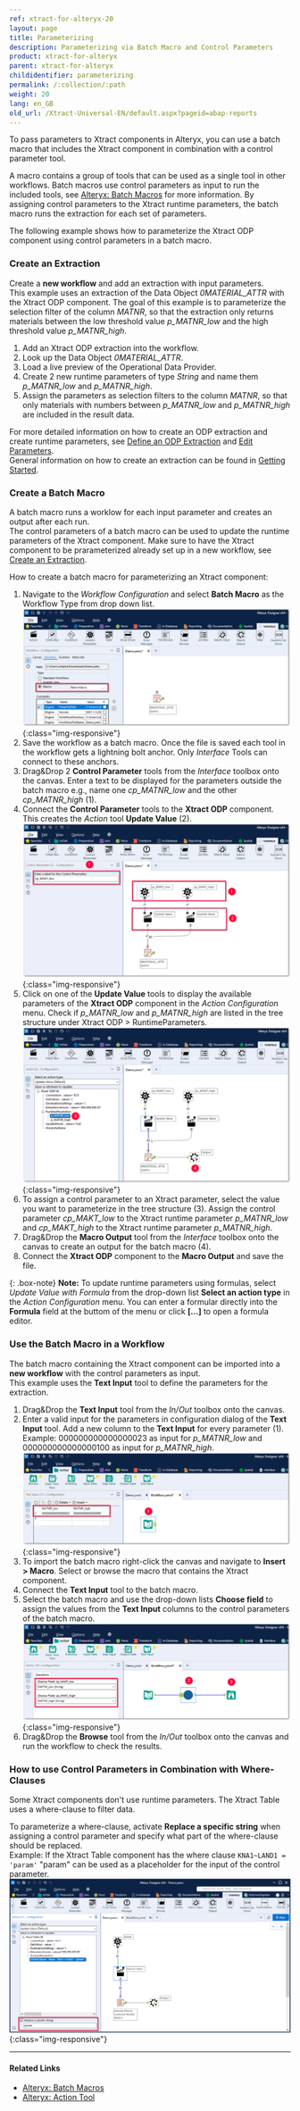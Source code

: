 ```yaml
---
ref: xtract-for-alteryx-20
layout: page
title: Parameterizing
description: Parameterizing via Batch Macro and Control Parameters
product: xtract-for-alteryx
parent: xtract-for-alteryx
childidentifier: parameterizing
permalink: /:collection/:path
weight: 20
lang: en_GB
old_url: /Xtract-Universal-EN/default.aspx?pageid=abap-reports
---
```


To pass parameters to Xtract components in Alteryx, you can use a batch macro that includes the Xtract component in combination with a control parameter tool. 
 
A macro contains a group of tools that can be used as a single tool in other workflows. 
Batch macros use control parameters as input to run the included tools, see [Alteryx: Batch Macros](http://downloads.alteryx.com/betawh_xnext/BatchMacro.htm) for more information.
By assigning control parameters to the Xtract runtime parameters, the batch macro runs the extraction for each set of parameters.

The following example shows how to parameterize the Xtract ODP component using control parameters in a batch macro.

### Create an Extraction

Create a **new workflow** and add an extraction with input parameters.<br>
This example uses an extraction of the Data Object *0MATERIAL_ATTR* with the Xtract ODP component. 
The goal of this example is to parameterize the selection filter of the column *MATNR*, so that the extraction only returns materials between the low threshold value *p_MATNR_low* and the high threshold value *p_MATNR_high*. 

1. Add an Xtract ODP extraction into the workflow.
2. Look up the Data Object *0MATERIAL_ATTR*.
3. Load a live preview of the Operational Data Provider.
4. Create 2 new runtime parameters of type *String* and name them *p_MATNR_low* and *p_MATNR_high*.
5. Assign the parameters as selection filters to the column *MATNR*, so that only materials with numbers between *p_MATNR_low* and *p_MATNR_high* are included in the result data.

For more detailed information on how to create an ODP extraction and create runtime parameters, see [Define an ODP Extraction](./odp/odp-define) and [Edit Parameters](./odp/odp-settings#edit-parameters).<br>
General information on how to create an extraction can be found in [Getting Started](./getting-started).

### Create a Batch Macro

A batch macro runs a worklow for each input parameter and creates an output after each run.<br>
The control parameters of a batch macro can be used to update the runtime parameters of the Xtract component.
Make sure to have the Xtract component to be prarameterized already set up in a new workflow, see [Create an Extraction](#create-an-extraction).

How to create a batch macro for parameterizing an Xtract component:

1. Navigate to the *Workflow Configuration* and select **Batch Macro** as the Workflow Type from drop down list.<br>
![BatchMacro](/img/content/xfa/batchmakro.png){:class="img-responsive"}
2. Save the workflow as a batch macro. Once the file is saved each tool in the workflow gets a lightning bolt anchor. Only *Interface* Tools can connect to these anchors.
3. Drag&Drop 2 **Control Parameter** tools from the *Interface* toolbox onto the canvas. Enter a text to be displayed for the parameters outside the batch macro e.g., name one *cp_MATNR_low* and the other *cp_MATNR_high* (1).
4. Connect the **Control Parameter** tools to the **Xtract ODP** component. This creates the *Action* tool **Update Value** (2).<br>
![Workflow-Sequence](/img/content/xfa/workflow-sequence.png){:class="img-responsive"}
5. Click on one of the **Update Value** tools to display the available parameters of the **Xtract ODP** component in the *Action Configuration* menu.
Check if *p_MATNR_low*  and *p_MATNR_high* are listed in the tree structure under Xtract ODP > RuntimeParameters. <br>
![Workflow-Sequence2](/img/content/xfa/workflow-sequence2.png){:class="img-responsive"}
6. To assign a control parameter to an Xtract parameter, select the value you want to parameterize in the tree structure (3). 
Assign the control parameter *cp_MAKT_low* to the Xtract runtime parameter *p_MATNR_low* and *cp_MAKT_high* to the Xtract runtime parameter *p_MATNR_high*.
7. Drag&Drop the **Macro Output** tool from the *Interface* toolbox onto the canvas to create an output for the batch macro (4). 
8. Connect the **Xtract ODP** component to the **Macro Output** and save the file.

{: .box-note}
**Note:** To update runtime parameters using formulas, select *Update Value with Formula* from the drop-down list **Select an action type** in the *Action Configuration* menu.
You can enter a formular directly into the **Formula** field at the buttom of the menu or click **[...]** to open a formula editor.

### Use the Batch Macro in a Workflow

The batch macro containing the Xtract component can be imported into a **new workflow** with the control parameters as input.<br>
This example uses the **Text Input** tool to define the parameters for the extraction.

1. Drag&Drop the **Text Input** tool from the *In/Out* toolbox onto the canvas.
2. Enter a valid input for the parameters in configuration dialog of the **Text Input** tool. Add a new column to the **Text Input** for every parameter (1). Example: 000000000000000023 as input for *p_MATNR_low* and 000000000000000100 as input for *p_MATNR_high*. <br>
![Input-Text](/img/content/xfa/input-text.png){:class="img-responsive"}
3. To import the batch macro right-click the canvas and navigate to **Insert > Macro**. Select or browse the macro that contains the Xtract component.<br>
4. Connect the **Text Input** tool to the batch macro.
5. Select the batch macro and use the drop-down lists **Choose field** to assign the values from the **Text Input** columns to the control parameters of the batch macro.<br>
![Import-Macro](/img/content/xfa/importmacro.png){:class="img-responsive"}
6. Drag&Drop the **Browse** tool from the *In/Out* toolbox onto the canvas and run the workflow to check the results.<br>

### How to use Control Parameters in Combination with Where-Clauses

Some Xtract components don't use runtime parameters. The Xtract Table uses a where-clause to filter data.

To parameterize a where-clause, activate **Replace a specific string** when assigning a control parameter and specify what part of the where-clause should be replaced.<br>
Example: If the Xtract Table component has the where clause `KNA1~LAND1 = 'param'` "param" can be used as a placeholder for the input of the control parameter.
![where-clause-parameter](/img/content/xfa/table-where-parameterize.png){:class="img-responsive"}


****
#### Related Links
- [Alteryx: Batch Macros](http://downloads.alteryx.com/betawh_xnext/BatchMacro.htm)
- [Alteryx: Action Tool](http://downloads.alteryx.com/betawh_xnext/Action.htm)